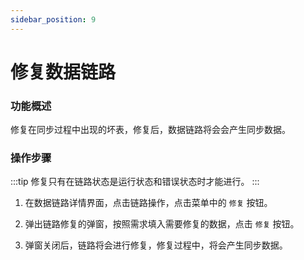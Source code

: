 ```yaml
---
sidebar_position: 9
---
```


# 修复数据链路

### 功能概述

修复在同步过程中出现的坏表，修复后，数据链路将会会产生同步数据。

### 操作步骤

:::tip
修复只有在链路状态是运行状态和错误状态时才能进行。
:::

1. 在数据链路详情界面，点击链路操作，点击菜单中的 `修复` 按钮。

2. 弹出链路修复的弹窗，按照需求填入需要修复的数据，点击 `修复` 按钮。

3. 弹窗关闭后，链路将会进行修复，修复过程中，将会产生同步数据。






